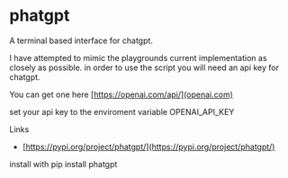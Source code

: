 # phatgpt

A terminal based interface for chatgpt.

I have attempted to mimic the playgrounds current implementation as closely as
possible. in order to use the script you will need an api key for chatgpt.

You can get one here [https://openai.com/api/](openai.com)

set your api key to the enviroment variable OPENAI_API_KEY

Links

- [https://pypi.org/project/phatgpt/](https://pypi.org/project/phatgpt/)

install with pip install phatgpt
